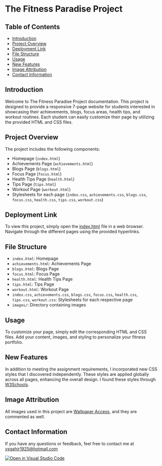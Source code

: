 # The Fitness Paradise Project

## Table of Contents

- [Introduction](#introduction)
- [Project Overview](#project-overview)
- [Deployment Link](#deployment-link)
- [File Structure](#file-structure)
- [Usage](#usage)
- [New Features](#new-features)
- [Image Attribution](#image-attributions)
- [Contact Information](#contact-information)

## Introduction

Welcome to The Fitness Paradise Project documentation. This project is designed to provide a responsive 7-page website for students interested in showcasing their achievements, blogs, focus areas, health tips, and workout routines. Each student can easily customize their page by utilizing the provided HTML and CSS files.

## Project Overview

The project includes the following components:


- Homepage (`index.html`)
- Achievements Page (`achievements.html`)
- Blogs Page (`blogs.html`)
- Focus Page (`focus.html`)
- Health Tips Page (`health.html`)
- Tips Page (`tips.html`)
- Workout Page (`workout.html`)
- Stylesheets for each page (`index.css`, `achievements.css`, `blogs.css`, `focus.css`, `health.css`, `tips.css`, `workout.css`)

## Deployment Link

To view this project, simply open the [index.html](https://ysrajsingh.github.io/the-fitness-paradise/) file in a web browser. Navigate through the different pages using the provided hyperlinks.


## File Structure

- `index.html`: Homepage
- `achievements.html`: Achievements Page
- `blogs.html`: Blogs Page
- `focus.html`: Focus Page
- `health.html`: Health Tips Page
- `tips.html`: Tips Page
- `workout.html`: Workout Page
- `index.css`, `achievements.css`, `blogs.css`, `focus.css`, `health.css`, `tips.css`, `workout.css`: Stylesheets for each respective page
- `images/`: Directory containing images

## Usage

To customize your page, simply edit the corresponding HTML and CSS files. Add your content, images, and styling to personalize your fitness portfolio.

## New Features

In addition to meeting the assignment requirements, I incorporated new CSS styles that I discovered independently. These styles are applied globally across all pages, enhancing the overall design. I found these styles through [W3Schools](https://www.w3schools.com/).

## Image Attribution

All images used in this project are [Wallpaper Access](https://wallpaperaccess.com/), and they are commented as well.

## Contact Information

If you have any questions or feedback, feel free to contact me at ysgahir1925@hotmail.com

[![Open in Visual Studio Code](https://classroom.github.com/assets/open-in-vscode-718a45dd9cf7e7f842a935f5ebbe5719a5e09af4491e668f4dbf3b35d5cca122.svg)](https://classroom.github.com/online_ide?assignment_repo_id=11858472&assignment_repo_type=AssignmentRepo)
